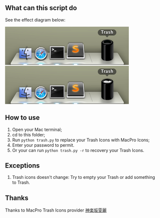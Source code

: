 What can this script do
-----------------------

See the effect diagram below:

![macProTrashEmpty][1]
![macProTrashFull][2]


How to use
----------

1. Open your Mac terminal;
2. cd to this folder;
3. Run <code>python trash.py</code> to replace your Trash Icons with MacPro Icons;
4. Enter your password to permit.
5. Or your can run <code>python trash.py -r</code> to recovery your Trash Icons.

Exceptions
----------

1. Trash icons doesn't change: Try to empty your Trash or add something to Trash.


Thanks
------

Thanks to MacPro Trash Icons provider [神楽坂雯麗](https://plus.google.com/+%E7%A5%9E%E6%A5%BD%E5%9D%82%E9%9B%AF%E9%BA%97/posts)


[1]: macProTrashEmpty.png
[2]: macProTrashFull.png